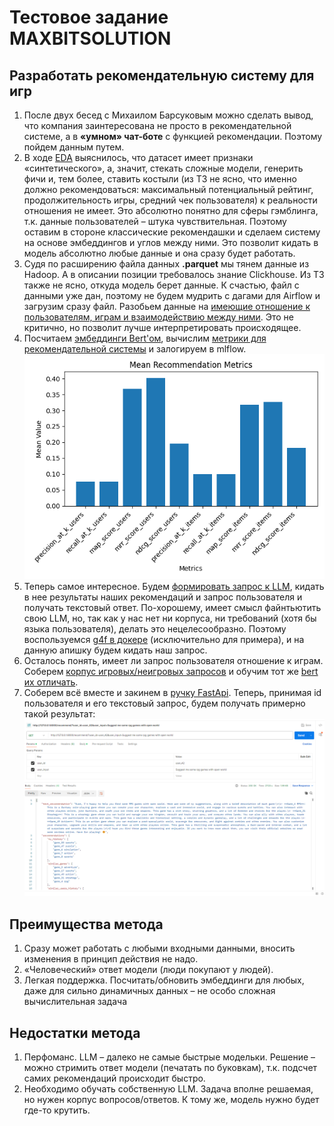 Тестовое задание MAXBITSOLUTION
===============================

Разработать рекомендательную систему для игр
--------------------------------------------
1.	После двух бесед с Михаилом Барсуковым можно сделать вывод, что компания заинтересована не просто в 
      рекомендательной системе, а в **«умном» чат-боте** с функцией рекомендации. Поэтому пойдем данным путем.
2.	В ходе [EDA](EDA.ipynb) выяснилось, что датасет имеет признаки «синтетического», а, значит, стекать 
      сложные модели, генерить фичи и, тем более, ставить костыли (из ТЗ не ясно, что именно должно 
      рекомендоваться: максимальный потенциальный рейтинг, продолжительность игры, средний чек пользователя) 
      к реальности отношения не имеет. Это абсолютно понятно для сферы гэмблинга, т.к. данные 
      пользователей – штука чувствительная. Поэтому оставим в стороне классические рекомендашки и сделаем 
      систему на основе эмбеддингов и углов между ними. Это позволит кидать в модель абсолютно 
      любые данные и она сразу будет работать.
3.	Судя по расширению файла данных **.parquet** мы тянем данные из Hadoop. А в описании позиции требовалось 
      знание Clickhouse. Из ТЗ также не ясно, откуда модель берет данные. К счастью, файл с данными 
      уже дан, поэтому не будем мудрить с дагами для Airflow и загрузим сразу файл. Разобьем данные на [имеющие 
      отношение к пользователям, играм и взаимодействию между ними](PreprocessData.py). Это не критично, но позволит 
      лучше интерпретировать происходящее.
4.	Посчитаем [эмбеддинги Bert'ом](CalculateEmbeddings.py), вычислим [метрики для рекомендательной системы](RecommendationEvaluator.py) и залогируем в mlflow.
      ![Metrics](rec_metrics.png)
5.	Теперь самое интересное. Будем [формировать запрос к LLM](PromptGenerator.py), кидать в нее результаты наших рекомендаций и запрос пользователя и получать текстовый ответ. По-хорошему, имеет смысл файнтьютить свою LLM, но, так как у нас нет ни корпуса, ни требований (хотя бы языка пользователя), делать это нецелесообразно. Поэтому воспользуемся [g4f в докере](https://github.com/xtekky/gpt4free) (исключительно для примера), и на данную апишку будем кидать наш запрос.
6.	Осталось понять, имеет ли запрос пользователя отношение к играм. Соберем [корпус игровых/неигровых запросов](data/raw) и обучим тот же [bert их отличать](TrainQuestionsModel.py).
7.	Соберем всё вместе и закинем в [ручку FastApi](app.py). Теперь, принимая id пользователя и его текстовый запрос, будем получать примерно такой результат:
      ![Result_postman](postman_example.png)

Преимущества метода
-------------------
1.	Сразу может работать с любыми входными данными, вносить изменения в принцип действия не надо.
2.	«Человеческий» ответ модели (люди покупают у людей).
3.	Легкая поддержка. Посчитать/обновить эмбеддинги для любых, даже для сильно динамичных данных – не особо сложная вычислительная задача

Недостатки метода
-----------------      
1.	Перфоманс. LLM – далеко не самые быстрые модельки. Решение – можно стримить ответ модели (печатать по буковкам), т.к. подсчет самих рекомендаций происходит быстро.
2.	Необходимо обучать собственную LLM. Задача вполне решаемая, но нужен корпус вопросов/ответов. К тому же, модель нужно будет где-то крутить.
